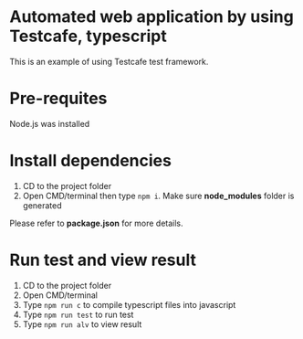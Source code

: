 # Automated web application by using Testcafe, typescript
This is an example of using Testcafe test framework.

# Pre-requites
Node.js was installed

# Install dependencies
1. CD to the project folder
2. Open CMD/terminal then type `npm i`. Make sure **node_modules** folder is generated

Please refer to **package.json** for more details.

# Run test and view result
1. CD to the project folder
2. Open CMD/terminal
3. Type `npm run c` to compile typescript files into javascript
3. Type `npm run test` to run test
4. Type `npm run alv` to view result
